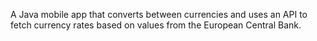 A Java mobile app that converts between currencies and uses an API to fetch currency rates based on values from the European Central Bank.
